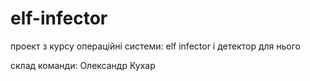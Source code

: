 # elf-infector
проект з курсу операційні системи: elf infector і детектор для нього

склад команди: Олександр Кухар

